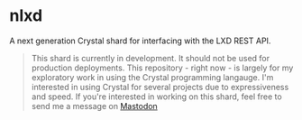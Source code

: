 # nlxd

A next generation Crystal shard for interfacing with the LXD REST API.

> This shard is currently in development. It should not be used for production
> deployments. This repository - right now - is largely for my exploratory work
> in using the Crystal programming langauge. I'm interested in using Crystal
> for several projects due to expressiveness and speed. If you're interested
> in working on this shard, feel free to send me a message on
> [Mastodon](https://mast.hpc.social/@nuccitheboss)
